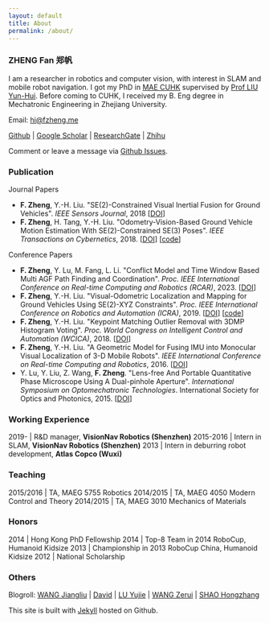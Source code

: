 ```yaml
---
layout: default
title: About
permalink: /about/
---
```


### ZHENG Fan 郑帆

I am a researcher in robotics and computer vision, with interest in SLAM and mobile robot navigation.
I got my PhD in [MAE CUHK](http://www.mae.cuhk.edu.hk) supervised by [Prof LIU Yun-Hui](http://www.ri.cuhk.edu.hk/yhliu).
Before coming to CUHK, I received my B. Eng degree in Mechatronic Engineering in Zhejiang University.

Email: [hi@fzheng.me](mailto:hi@fzheng.me)

[Github](https://github.com/izhengfan) \| [Google Scholar](https://scholar.google.com/citations?user=PZOTyfIAAAAJ&hl=en) \| [ResearchGate](https://www.researchgate.net/profile/Fan_Zheng15) \| [Zhihu](http://www.zhihu.com/people/izhengfan)

Comment or leave a message via [Github Issues](https://github.com/izhengfan/izhengfan.github.io/issues).

### Publication

Journal Papers

* __F. Zheng__, Y.-H. Liu. "SE(2)-Constrained Visual Inertial Fusion for Ground Vehicles". _IEEE Sensors Journal_, 2018 \[[DOI](https://doi.org/10.1109/JSEN.2018.2873055)\]
* __F. Zheng__, H. Tang, Y.-H. Liu. "Odometry-Vision-Based Ground Vehicle Motion Estimation With SE(2)-Constrained SE(3) Poses". _IEEE Transactions on Cybernetics_, 2018. \[[DOI](https://doi.org/10.1109/TCYB.2018.2831900)\] \[[code](https://github.com/izhengfan/se2clam)\]

Conference Papers

* __F. Zheng__, Y. Lu, M. Fang, L. Li. "Conflict Model and Time Window Based Multi AGF Path Finding and Coordination". _Proc. IEEE International Conference on Real-time Computing and Robotics (RCAR)_, 2023. \[[DOI](https://doi.org/10.1109/RCAR58764.2023.10250094)\]
* __F. Zheng__, Y.-H. Liu. "Visual-Odometric Localization and Mapping for Ground Vehicles Using SE(2)-XYZ Constraints". _Proc. IEEE International Conference on Robotics and Automation (ICRA)_, 2019. \[[DOI](https://doi.org/10.1109/ICRA.2019.8793928)\] \[[code](https://github.com/izhengfan/se2lam)\]
* __F. Zheng__, Y.-H. Liu. "Keypoint Matching Outlier Removal with 3DMP Histogram Voting". _Proc. World Congress on Intelligent Control and Automation (WCICA)_, 2018. \[[DOI](https://doi.org/10.1109/WCICA.2018.8630329)\]
* __F. Zheng__, Y.-H. Liu. "A Geometric Model for Fusing IMU into Monocular Visual Localization of 3-D Mobile Robots". _IEEE International Conference on Real-time Computing and Robotics_, 2016. \[[DOI](https://doi.org/10.1109/RCAR.2016.7784043)\]
* Y. Lu, Y. Liu, Z. Wang, __F. Zheng__. "Lens-free And Portable Quantitative Phase Microscope Using A Dual-pinhole Aperture". _International Symposium on Optomechatronic Technologies_. International Society for Optics and Photonics, 2015. \[[DOI](https://doi.org/10.1051/matecconf/20153204002)\]


### Working Experience

2019-     | R&D manager, __VisionNav Robotics (Shenzhen)__
2015-2016 | Intern in SLAM, __VisionNav Robotics (Shenzhen)__
2013 |  Intern in deburring robot development, __Atlas Copco (Wuxi)__

### Teaching

2015/2016	|  TA, MAEG 5755 Robotics
2014/2015   |  TA, MAEG 4050 Modern Control and Theory
2014/2015   |  TA, MAEG 3010 Mechanics of Materials

### Honors

2014	| Hong Kong PhD Fellowship
2014	| Top-8 Team in 2014 RoboCup, Humanoid Kidsize
2013	| Championship in 2013 RoboCup China, Humanoid Kidsize
2012	| National Scholarship

### Others

Blogroll:
[WANG Jiangliu](https://laura-wang.github.io/) \| 
[David](https://www.polyu.edu.hk/me/david/) \| [LU Yujie](https://ytdonkey3456.wixsite.com/yjlu/) \| [WANG Zerui](http://www.wangzerui.com) \| [SHAO Hongzhang](http://steve-shao.github.io)

This site is built with [Jekyll](http://jekyllrb.com/) hosted on Github.
